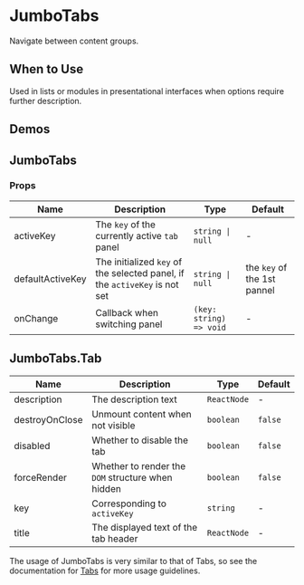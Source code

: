 # JumboTabs

Navigate between content groups.

## When to Use

Used in lists or modules in presentational interfaces when options require further description.

## Demos

<code src="./demos/demo1.tsx"></code>

## JumboTabs

### Props

| Name             | Description                                                                | Type                    | Default                     |
| ---------------- | -------------------------------------------------------------------------- | ----------------------- | --------------------------- |
| activeKey        | The `key` of the currently active `tab` panel                              | `string \| null`        | -                           |
| defaultActiveKey | The initialized `key` of the selected panel, if the `activeKey` is not set | `string \| null`        | the `key` of the 1st pannel |
| onChange         | Callback when switching panel                                              | `(key: string) => void` | -                           |

## JumboTabs.Tab

| Name           | Description                                       | Type        | Default |
| -------------- | ------------------------------------------------- | ----------- | ------- |
| description    | The description text                              | `ReactNode` | -       |
| destroyOnClose | Unmount content when not visible                  | `boolean`   | `false` |
| disabled       | Whether to disable the tab                        | `boolean`   | `false` |
| forceRender    | Whether to render the `DOM` structure when hidden | `boolean`   | `false` |
| key            | Corresponding to `activeKey`                      | `string`    | -       |
| title          | The displayed text of the tab header              | `ReactNode` | -       |

The usage of JumboTabs is very similar to that of Tabs, so see the documentation for [Tabs](/components/tabs) for more usage guidelines.
